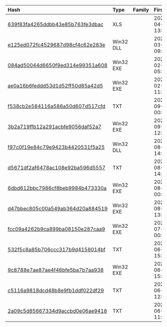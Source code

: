 |Hash|Type|Family|First_Seen|Name|
|:--|:--|:--|:--|:--|
|[639f83fa4265ddbb43e85b763fe3dbac](https://www.virustotal.com/gui/file/639f83fa4265ddbb43e85b763fe3dbac)|XLS||2022-04-11 13:56:36|unknown|
|[e125ed072fc4529687d98cf4c62e283e](https://www.virustotal.com/gui/file/e125ed072fc4529687d98cf4c62e283e)|Win32 DLL||2022-03-08 09:34:49|C:\Users\user\AppData\Local\Temp\Image (2).wmf|
|[084ad50044d6650f9ed314e99351a608](https://www.virustotal.com/gui/file/084ad50044d6650f9ed314e99351a608)|Win32 EXE||2022-02-18 05:49:25|msedge_exe|
|[ae0a16b6feddd53d1d52ff50d85a42d5](https://www.virustotal.com/gui/file/ae0a16b6feddd53d1d52ff50d85a42d5)|Win32 EXE||2022-02-17 11:18:18|c:\windows\system32\cqueu4e2v.dll|
|[f538cb2e584116a586a50d607d517cfd](https://www.virustotal.com/gui/file/f538cb2e584116a586a50d607d517cfd)|TXT||2021-09-29 00:05:03|p.ps1|
|[3b2a719ffb12a291acbfe9056daf52a7](https://www.virustotal.com/gui/file/3b2a719ffb12a291acbfe9056daf52a7)|Win32 EXE||2021-09-19 12:53:38|ab.exe|
|[f97c0f19e84c79e9423b4420531f5a25](https://www.virustotal.com/gui/file/f97c0f19e84c79e9423b4420531f5a25)|Win32 DLL||2021-08-19 14:32:04|c:\windows\system32\od6gmtjix.dll|
|[d5671df2af6478ac108e92ba596d5557](https://www.virustotal.com/gui/file/d5671df2af6478ac108e92ba596d5557)|TXT||2021-08-19 14:30:46|c:\windows\system32\7ggpnuhq4.dll|
|[6dbd612bbc7986cf8beb9984b473330a](https://www.virustotal.com/gui/file/6dbd612bbc7986cf8beb9984b473330a)|Win32 EXE||2021-08-17 00:19:22|ab.exe|
|[d47bbec805c00a549ab364d20a884519](https://www.virustotal.com/gui/file/d47bbec805c00a549ab364d20a884519)|Win32 EXE||2021-08-05 13:41:49|ab.exe|
|[fcc09a4262b9ca899ba08150e287caa9](https://www.virustotal.com/gui/file/fcc09a4262b9ca899ba08150e287caa9)|Win32 EXE||2021-07-21 00:23:11|ab.exe|
|[532f5c8a85b706ccc317b9d4158014bf](https://www.virustotal.com/gui/file/532f5c8a85b706ccc317b9d4158014bf)|TXT||2021-06-16 15:13:42|c:\windows\system32\o1jmdsmmn.dll|
|[9c8788e7ae87ae4f46bfe5ba7b7aa938](https://www.virustotal.com/gui/file/9c8788e7ae87ae4f46bfe5ba7b7aa938)|Win32 EXE||2021-06-16 15:06:05|c6969|
|[c5116a9818dcd48b8e9fb1ddf022df29](https://www.virustotal.com/gui/file/c5116a9818dcd48b8e9fb1ddf022df29)|TXT||2021-06-02 12:43:14|a63737a4df707977f9705de1472d98e103b7a8b1c8a30e1a95547256611ae8c4.bin|
|[2a09c5d85667334d9accbd0e06ae9418](https://www.virustotal.com/gui/file/2a09c5d85667334d9accbd0e06ae9418)|TXT||2021-06-02 11:31:53|ef53b2f0546a7c0b56fe9a00badfa15e68a655beec48e9cba0e6c40808886fd2.bin|
